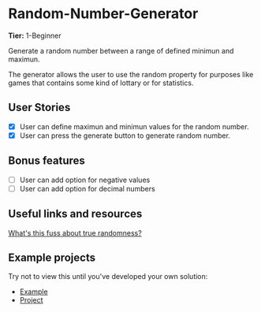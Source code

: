 # Random-Number-Generator

**Tier:** 1-Beginner

Generate a random number between a range of defined minimun and maximun.

The generator allows the user to use the random property for purposes like games that contains some kind of lottary or for statistics.

## User Stories

- [x] User can define maximun and minimun values for the random number.
- [x] User can press the generate button to generate random number.

## Bonus features

- [ ] User can add option for negative values
- [ ] User can add option for decimal numbers

## Useful links and resources

[What's this fuss about true randomness?](https://www.random.org/)

## Example projects

Try not to view this until you've developed your own solution:

- [Example](https://alonjoshua.github.io/random-number-generator/)
- [Project](https://github.com/AlonJoshua/random-number-generator/)
